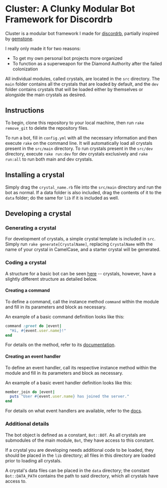 # Cluster: A Clunky Modular Bot Framework for Discordrb

Cluster is a modular bot framework I made for [discordrb](https://github.com/meew0/discordrb),
partially inspired by [gemstone](https://github.com/z64/gemstone).

I really only made it for two reasons:

* To get my own personal bot projects more organized
* To function as a superweapon for the Diamond Authority after the failed colonization

All individual modules, called crystals, are located in the `src` directory. The `main` folder contains all the crystals
that are loaded by default, and the `dev` folder contains crystals that will be loaded either by themselves or alongside
the main crystals as desired.

## Instructions

To begin, clone this repository to your local machine, then run `rake remove_git` to delete the repository files.

To run a bot, fill in `config.yml` with all the necessary information and then execute `rake` on the command line.
It will automatically load all crystals present in the `src/main` directory. To run crystals present in
the `src/dev` directory, execute `rake run:dev` for dev crystals exclusively and `rake run:all` to run both
main and dev crystals.

## Installing a crystal

Simply drag the `crystal_name.rb` file into the `src/main` directory and run the bot as normal.
If a data folder is also included, drag the contents of it to the `data` folder;
do the same for `lib` if it is included as well.

## Developing a crystal

### Generating a crystal

For development of crystals, a simple crystal template is included in `src`. Simply run `rake generate[CrystalName]`,
replacing `CrystalName` with the name of your crystal in CamelCase, and a starter crystal will be generated.

### Coding a crystal

A structure for a basic bot can be seen [here](https://github.com/meew0/discordrb#usage) -- crystals, however, have a
slightly different structure as detailed below.

#### Creating a command

To define a command, call the instance method `command` within the module and fill in its parameters and block as
necessary. 

An example of a basic command definition looks like this:

```ruby
command :greet do |event|
  "Hi, #{event.user.name}!"
end
```

For details on the method, refer to its [documentation](https://meew0.github.io/discordrb/master/Discordrb/Commands/CommandContainer.html#command-instance_method).

#### Creating an event handler

To define an event handler, call its respective instance method within the module and fill in its parameters and block
as necessary.

An example of a basic event handler definition looks like this:
```ruby
member_join do |event|
  puts "User #{event.user.name} has joined the server."
end
```

For details on what event handlers are available, refer to the [docs](https://meew0.github.io/discordrb/master/Discordrb/EventContainer.html).

### Additional details

The bot object is defined as a constant, `Bot::BOT`. As all crystals are submodules of the main module, `Bot`, they have
access to this constant.

If a crystal you are developing needs additional code to be loaded, they should be placed in the `lib` directory;
all files in this directory are loaded prior to loading all crystals.

A crystal's data files can be placed in the `data` directory; the constant `Bot::DATA_PATH` contains the path to said 
directory, which all crystals have access to.